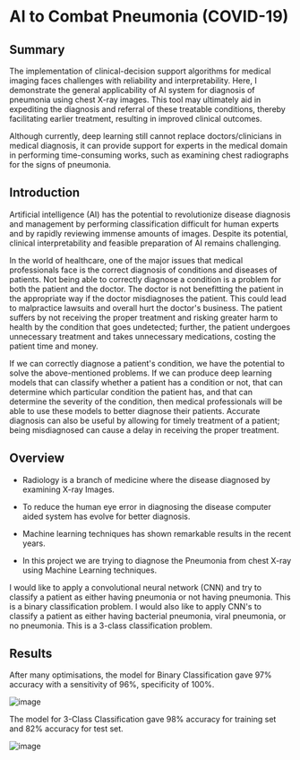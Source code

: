 # AI to Combat Pneumonia (COVID-19)

## Summary
The implementation of clinical-decision support algorithms for medical imaging faces challenges with reliability and interpretability. Here, I demonstrate the general applicability of AI system for diagnosis of pneumonia using chest X-ray images. This tool may ultimately aid in expediting the diagnosis and referral of these treatable conditions, thereby facilitating earlier treatment, resulting in improved clinical outcomes.

Although currently, deep learning still cannot replace doctors/clinicians in medical diagnosis, it can provide support for experts in the medical domain in performing time-consuming works, such as examining chest radiographs for the signs of pneumonia.

## Introduction
Artificial intelligence (AI) has the potential to revolutionize disease diagnosis and management by performing classification difficult for human experts and by rapidly reviewing immense amounts of images. Despite its potential, clinical interpretability and feasible preparation of AI remains challenging.

In the world of healthcare, one of the major issues that medical professionals face is the correct diagnosis of conditions and diseases of patients. Not being able to correctly diagnose a condition is a problem for both the patient and the doctor. The doctor is not benefitting the patient in the appropriate way if the doctor misdiagnoses the patient. This could lead to malpractice lawsuits and overall hurt the doctor's business. The patient suffers by not receiving the proper treatment and risking greater harm to health by the condition that goes undetected; further, the patient undergoes unnecessary treatment and takes unnecessary medications, costing the patient time and money.

If we can correctly diagnose a patient's condition, we have the potential to solve the above-mentioned problems. If we can produce deep learning models that can classify whether a patient has a condition or not, that can determine which particular condition the patient has, and that can determine the severity of the condition, then medical professionals will be able to use these models to better diagnose their patients. Accurate diagnosis can also be useful by allowing for timely treatment of a patient; being misdiagnosed can cause a delay in receiving the proper treatment.

## Overview

* Radiology is a branch of medicine where the disease diagnosed by examining X-ray Images.

* To reduce the human eye error in diagnosing the disease computer aided system has evolve for better diagnosis.

* Machine learning techniques has shown remarkable results in the recent years.

* In this project we are trying to diagnose the Pneumonia from chest X-ray using Machine Learning techniques.

I would like to apply a convolutional neural network (CNN) and try to classify a patient as either having pneumonia or not having pneumonia. This is a binary classification problem. I would also like to apply CNN's to classify a patient as either having bacterial pneumonia, viral pneumonia, or no pneumonia. This is a 3-class classification problem.

## Results
After many optimisations, the model for Binary Classification gave 97% accuracy with a sensitivity of 96%, specificity of 100%.

![image](https://github.com/ravivarmathotakura/AI_To_Combat_Pneumonia_COVID-19/blob/master/Images/BinaryClassifierConfusionMatrix.png)

The model for 3-Class Classification gave 98% accuracy for training set and 82% accuracy for test set.

![image](https://github.com/ravivarmathotakura/AI_To_Combat_Pneumonia_COVID-19/blob/master/Images/3ClassClassifierConfusionMatrix.png)




